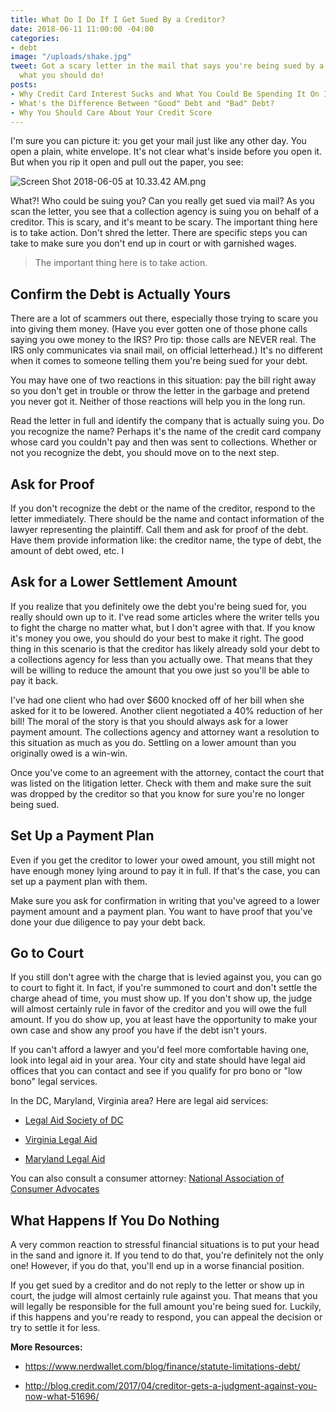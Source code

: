 ```yaml
---
title: What Do I Do If I Get Sued By a Creditor?
date: 2018-06-11 11:00:00 -04:00
categories:
- debt
image: "/uploads/shake.jpg"
tweet: Got a scary letter in the mail that says you're being sued by a creditor? Here's
  what you should do!
posts:
- Why Credit Card Interest Sucks and What You Could Be Spending It On Instead
- What's the Difference Between "Good" Debt and "Bad" Debt?
- Why You Should Care About Your Credit Score
---
```


I'm sure you can picture it: you get your mail just like any other day. You open a plain, white envelope. It's not clear what's inside before you open it. But when you rip it open and pull out the paper, you see:

![Screen Shot 2018-06-05 at 10.33.42 AM.png](/uploads/Screen%20Shot%202018-06-05%20at%2010.33.42%20AM.png)

What?! Who could be suing you? Can you really get sued via mail? As you scan the letter, you see that a collection agency is suing you on behalf of a creditor. This is scary, and it's meant to be scary. The important thing here is to take action. Don't shred the letter. There are specific steps you can take to make sure you don't end up in court or with garnished wages.

> The important thing here is to take action.

## Confirm the Debt is Actually Yours

There are a lot of scammers out there, especially those trying to scare you into giving them money. (Have you ever gotten one of those phone calls saying you owe money to the IRS? Pro tip: those calls are NEVER real. The IRS only communicates via snail mail, on official letterhead.) It's no different when it comes to someone telling them you're being sued for your debt.

You may have one of two reactions in this situation: pay the bill right away so you don't get in trouble or throw the letter in the garbage and pretend you never got it. Neither of those reactions will help you in the long run.

Read the letter in full and identify the company that is actually suing you. Do you recognize the name? Perhaps it's the name of the credit card company whose card you couldn't pay and then was sent to collections. Whether or not you recognize the debt, you should move on to the next step.

## Ask for Proof

If you don't recognize the debt or the name of the creditor, respond to the letter immediately. There should be the name and contact information of the lawyer representing the plaintiff. Call them and ask for proof of the debt. Have them provide information like: the creditor name, the type of debt, the amount of debt owed, etc. I

## Ask for a Lower Settlement Amount

If you realize that you definitely owe the debt you're being sued for, you really should own up to it. I've read some articles where the writer tells you to fight the charge no matter what, but I don't agree with that. If you know it's money you owe, you should do your best to make it right. The good thing in this scenario is that the creditor has likely already sold your debt to a collections agency for less than you actually owe. That means that they will be willing to reduce the amount that you owe just so you'll be able to pay it back.

I've had one client who had over $600 knocked off of her bill when she asked for it to be lowered. Another client negotiated a 40% reduction of her bill! The moral of the story is that you should always ask for a lower payment amount. The collections agency and attorney want a resolution to this situation as much as you do. Settling on a lower amount than you originally owed is a win-win.

Once you've come to an agreement with the attorney, contact the court that was listed on the litigation letter. Check with them and make sure the suit was dropped by the creditor so that you know for sure you're no longer being sued.

## Set Up a Payment Plan

Even if you get the creditor to lower your owed amount, you still might not have enough money lying around to pay it in full. If that's the case, you can set up a payment plan with them.

Make sure you ask for confirmation in writing that you've agreed to a lower payment amount and a payment plan. You want to have proof that you've done your due diligence to pay your debt back.

## Go to Court

If you still don't agree with the charge that is levied against you, you can go to court to fight it. In fact, if you're summoned to court and don't settle the charge ahead of time, you must show up. If you don't show up, the judge will almost certainly rule in favor of the creditor and you will owe the full amount. If you do show up, you at least have the opportunity to make your own case and show any proof you have if the debt isn't yours.

If you can't afford a lawyer and you'd feel more comfortable having one, look into legal aid in your area. Your city and state should have legal aid offices that you can contact and see if you qualify for pro bono or "low bono" legal services.

In the DC, Maryland, Virginia area? Here are legal aid services:

* [Legal Aid Society of DC](https://www.legalaiddc.org/)

* [Virginia Legal Aid](https://www.valegalaid.org/)

* [Maryland Legal Aid](https://www.mdlab.org/)

You can also consult a consumer attorney: [National Association of Consumer Advocates](https://www.consumeradvocates.org/find-an-attorney)

## What Happens If You Do Nothing

A very common reaction to stressful financial situations is to put your head in the sand and ignore it. If you tend to do that, you're definitely not the only one! However, if you do that, you'll end up in a worse financial position.

If you get sued by a creditor and do not reply to the letter or show up in court, the judge will almost certainly rule against you. That means that you will legally be responsible for the full amount you're being sued for. Luckily, if this happens and you're ready to respond, you can appeal the decision or try to settle it for less.

**More Resources:**

* https://www.nerdwallet.com/blog/finance/statute-limitations-debt/

* http://blog.credit.com/2017/04/creditor-gets-a-judgment-against-you-now-what-51696/